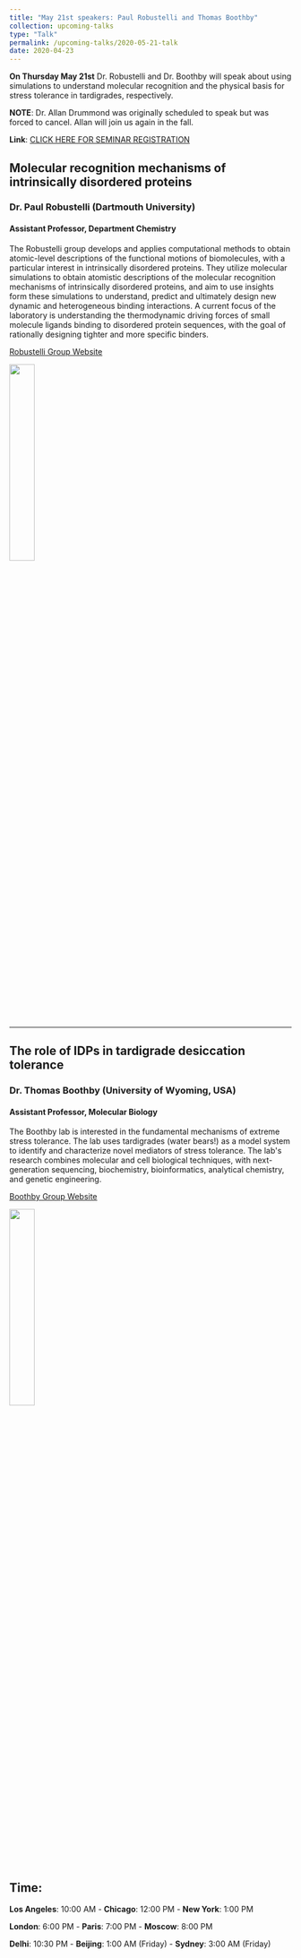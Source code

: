 ```yaml
---
title: "May 21st speakers: Paul Robustelli and Thomas Boothby"
collection: upcoming-talks
type: "Talk"
permalink: /upcoming-talks/2020-05-21-talk
date: 2020-04-23
---
```


**On Thursday May 21st** Dr. Robustelli and Dr. Boothby will speak about using simulations to understand molecular recognition and the physical basis for stress tolerance in tardigrades, respectively.

**NOTE**: Dr. Allan Drummond was originally scheduled to speak but was forced to cancel. Allan will join us again in the fall.

**Link**: [CLICK HERE FOR SEMINAR REGISTRATION](https://wustl-hipaa.zoom.us/webinar/register/WN_Yxqk5QxZSa68o6OgA2FS-A)

## Molecular recognition mechanisms of intrinsically disordered proteins
### Dr. Paul Robustelli (Dartmouth University)

#### Assistant Professor, Department Chemistry
The Robustelli group develops and applies computational methods to obtain atomic-level descriptions of the functional motions of biomolecules, with a particular interest in intrinsically disordered proteins.  They utilize molecular simulations to obtain atomistic descriptions of the molecular recognition mechanisms of intrinsically disordered proteins, and aim to use insights form these simulations to understand, predict and ultimately design new dynamic and heterogeneous binding interactions.  A current focus of the laboratory is understanding the thermodynamic driving forces of small molecule ligands binding to disordered protein sequences, with the goal of rationally designing tighter and more specific binders.

[Robustelli Group Website](https://chemistry.dartmouth.edu/people/paul-robustelli)

<img src="{{site.baseurl}}/images/speakers/2020/robustelli.jpg" width="30%">

---

## The role of IDPs in tardigrade desiccation tolerance


### Dr. Thomas Boothby (University of Wyoming, USA)

#### Assistant Professor, Molecular Biology
The Boothby lab is interested in the fundamental mechanisms of extreme stress tolerance. The lab uses tardigrades (water bears!) as a model system to identify and characterize novel mediators of stress tolerance. The lab's research combines molecular and cell biological techniques, with next-generation sequencing, biochemistry, bioinformatics, analytical chemistry, and genetic engineering.


[Boothby Group Website](https://tboothby.weebly.com/)

<img src="{{site.baseurl}}/images/speakers/2020/boothby.jpg" width="30%">


## Time:
**Los Angeles**: 10:00 AM - **Chicago**: 12:00 PM  - **New York**: 1:00 PM 

**London**: 6:00 PM - **Paris**: 7:00 PM - **Moscow**: 8:00 PM 

**Delhi**: 10:30 PM - **Beijing**: 1:00 AM (Friday)  - **Sydney**: 3:00 AM (Friday)




